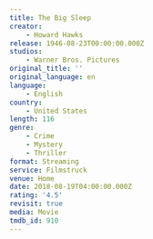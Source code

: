 ```yaml
---
title: The Big Sleep
creator:
    - Howard Hawks
release: 1946-08-23T00:00:00.000Z
studios:
    - Warner Bros. Pictures
original_title: ''
original_language: en
language:
    - English
country:
    - United States
length: 116
genre:
    - Crime
    - Mystery
    - Thriller
format: Streaming
service: Filmstruck
venue: Home
date: 2018-08-19T04:00:00.000Z
rating: '4.5'
revisit: true
media: Movie
tmdb_id: 910
---
```



